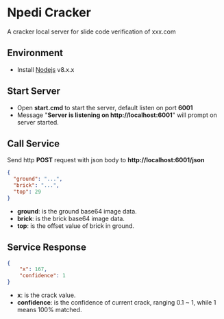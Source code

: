 # Npedi Cracker
A cracker local server for slide code verification of xxx.com

Environment
------------
- Install [Nodejs](https://nodejs.org/) v8.x.x

Start Server
------------
- Open **start.cmd** to start the server, default listen on port **6001**
- Message "**Server is listening on http&#58;//localhost:6001**" will prompt on server started.

Call Service
------------
Send http **POST** request with json body to **http&#58;//localhost:6001/json**
```json
{
  "ground": "...",
  "brick": "...",
  "top": 29
}
```
- **ground**: is the ground base64 image data.
- **brick**: is the brick base64 image data.
- **top**: is the offset value of brick in ground.

Service Response
------------
```json
{
    "x": 167,
    "confidence": 1
}
```
- **x**: is the crack value.
- **confidence**: is the confidence of current crack, ranging 0.1 ~ 1, while 1 means 100% matched.
